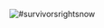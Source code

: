 ![#survivorsrightsnow](https://fbcdn-sphotos-e-a.akamaihd.net/hphotos-ak-xfa1/t31.0-8/10553750_463865277123530_6926064692927858963_o.jpg)
